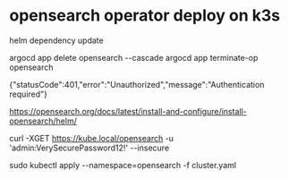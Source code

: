# opensearch operator deploy on k3s

helm dependency update

argocd app delete opensearch --cascade
argocd app terminate-op opensearch

{"statusCode":401,"error":"Unauthorized","message":"Authentication required"}

https://opensearch.org/docs/latest/install-and-configure/install-opensearch/helm/

curl -XGET https://kube.local/opensearch -u 'admin:VerySecurePassword12!' --insecure

sudo kubectl apply --namespace=opensearch -f cluster.yaml